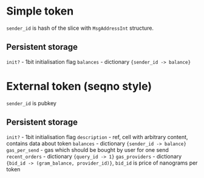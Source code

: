 # Simple token
`sender_id` is hash of the slice with `MsgAddressInt` structure.
## Persistent storage
`init?` - 1bit initialisation flag
`balances` - dictionary `{sender_id -> balance}`

# External token (seqno style)
`sender_id` is pubkey
## Persistent storage
`init?` - 1bit initialisation flag
`description` - ref, cell with arbitrary content, contains data about token
`balances` - dictionary `{sender_id -> balance}`
`gas_per_send` - gas which should be bought by user for one send
`recent_orders` - dictionary `{query_id -> 1}`
`gas_providers` - dictionary `{bid_id -> (gram_balance, provider_id)}`, `bid_id` is price of nanograms per token




